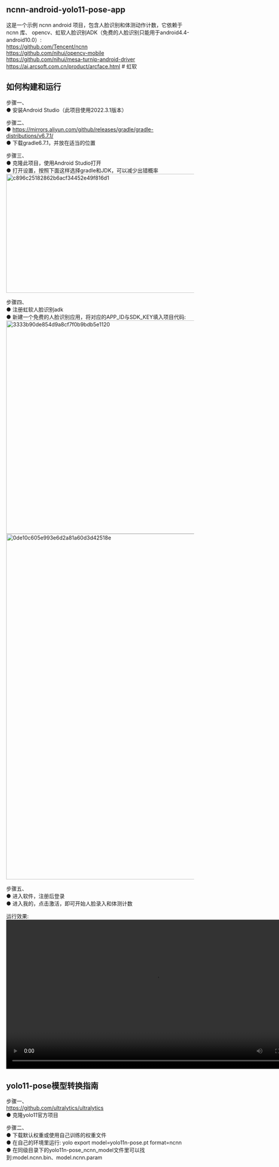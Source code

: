 ncnn-android-yolo11-pose-app 
---
这是一个示例 ncnn android 项目，包含人脸识别和体测动作计数，它依赖于 ncnn 库、 opencv、虹软人脸识别ADK（免费的人脸识别只能用于android4.4-android10.0）:  
https://github.com/Tencent/ncnn  
https://github.com/nihui/opencv-mobile  
https://github.com/nihui/mesa-turnip-android-driver  
https://ai.arcsoft.com.cn/product/arcface.html   # 虹软


如何构建和运行
----
步骤一、  
  ● 安装Android Studio（此项目使用2022.3.1版本）  

步骤二、  
  ● https://mirrors.aliyun.com/github/releases/gradle/gradle-distributions/v6.7.1/  
  ● 下载gradle6.7.1，并放在适当的位置    

步骤三、  
  ● 克隆此项目，使用Android Studio打开   
  ● 打开设置，按照下面这样选择gradle和JDK，可以减少出错概率  
  <img width="838" height="319" alt="c896c25182862b6acf34452e49f816d1" src="https://github.com/user-attachments/assets/253af3ae-0251-46f1-948b-e608366f5d59" />  
  
步骤四、  
  ● 注册虹软人脸识别adk  
  ● 新建一个免费的人脸识别应用，将对应的APP_ID与SDK_KEY填入项目代码:  
      <img width="2517" height="572" alt="3333b90de854d9a8cf7f0b9bdb5e1120" src="https://github.com/user-attachments/assets/50cf622f-1bbd-481b-a867-5c6eb601786a" />  
      <img width="1964" height="927" alt="0de10c605e993e6d2a81a60d3d42518e" src="https://github.com/user-attachments/assets/f9937bfe-1d3b-4e49-b4cf-82254472040f" />  

步骤五、  
  ● 进入软件，注册后登录  
  ● 进入我的，点击激活，即可开始人脸录入和体测计数  


运行效果:  
<video src="https://github.com/user-attachments/assets/76baf2dc-dbb9-453a-b230-7379bdd9776b" controls width="800">
  Your browser does not support the video tag.
</video>  














yolo11-pose模型转换指南   
---
步骤一、  
https://github.com/ultralytics/ultralytics  
● 克隆yolo11官方项目  

步骤二、  
● 下载默认权重或使用自己训练的权重文件  
● 在自己的环境里运行: yolo export model=yolo11n-pose.pt format=ncnn  
● 在同级目录下的yolo11n-pose_ncnn_model文件里可以找到:model.ncnn.bin、model.ncnn.param  
